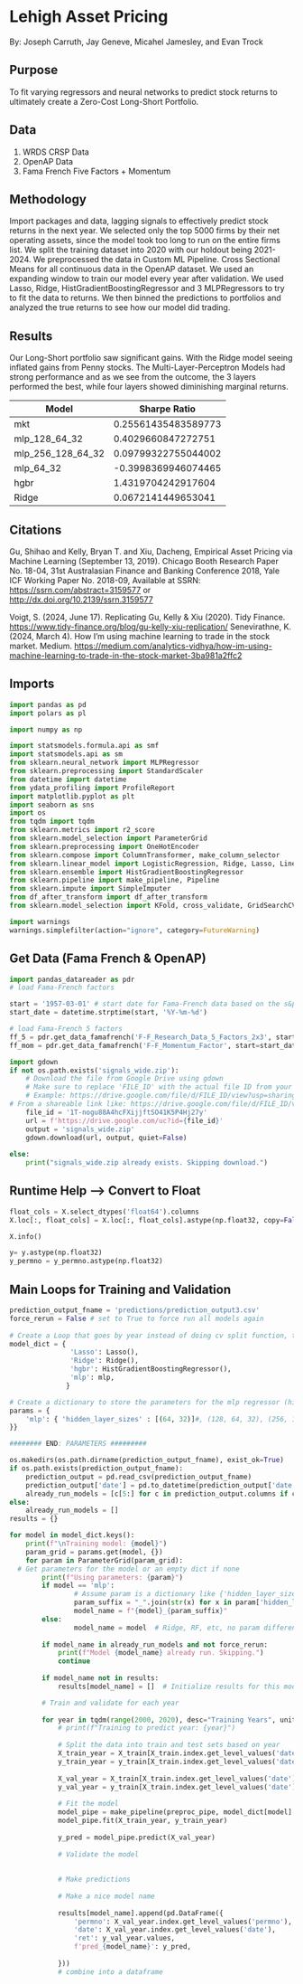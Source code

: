 # Lehigh Asset Pricing
By: Joseph Carruth, Jay Geneve, Micahel Jamesley, and Evan Trock

## Purpose
To fit varying regressors and neural networks to predict stock returns to ultimately create a Zero-Cost Long-Short Portfolio. 

## Data
1. WRDS CRSP Data
2. OpenAP Data
3. Fama French Five Factors + Momentum


## Methodology

Import packages and data, lagging signals to effectively predict stock returns in the next year. We selected only the top 5000 firms by their net operating assets, since the model took too long to run on the entire firms list. We split the training dataset into 2020 with our holdout being 2021-2024. We preprocessed the data in Custom ML Pipeline. Cross Sectional Means for all continuous data in the OpenAP dataset. We used an expanding window to train our model every year after validation. We used Lasso, Ridge, HistGradientBoostingRegressor and 3 MLPRegressors to try to fit the data to returns. We then binned the predictions to portfolios and analyzed the true returns to see how our model did trading. 

## Results 

Our Long-Short portfolio saw significant gains. With the Ridge model seeing inflated gains from Penny stocks. The Multi-Layer-Perceptron Models had strong performance and as we see from the outcome, the 3 layers performed the best, while four layers showed diminishing marginal returns. 


| Model | Sharpe Ratio |
| -- | -- |
| mkt | 0.25561435483589773 |
| mlp_128_64_32 | 0.4029660847272751 |
|mlp_256_128_64_32 | 0.09799322755044002 |
|mlp_64_32 | -0.3998369946074465 |
|hgbr | 1.4319704242917604 |
|Ridge | 0.0672141449653041 |




## Citations

Gu, Shihao and Kelly, Bryan T. and Xiu, Dacheng, Empirical Asset Pricing via Machine Learning (September 13, 2019). Chicago Booth Research Paper No. 18-04, 31st Australasian Finance and Banking Conference 2018, Yale ICF Working Paper No. 2018-09, Available at SSRN: https://ssrn.com/abstract=3159577 or http://dx.doi.org/10.2139/ssrn.3159577 

Voigt, S. (2024, June 17). Replicating Gu, Kelly & Xiu (2020). Tidy Finance. https://www.tidy-finance.org/blog/gu-kelly-xiu-replication/
Senevirathne, K. (2024, March 4). How I’m using machine learning to trade in the stock market. Medium. https://medium.com/analytics-vidhya/how-im-using-machine-learning-to-trade-in-the-stock-market-3ba981a2ffc2
 

## Imports
``` python
import pandas as pd
import polars as pl

import numpy as np

import statsmodels.formula.api as smf
import statsmodels.api as sm
from sklearn.neural_network import MLPRegressor
from sklearn.preprocessing import StandardScaler
from datetime import datetime
from ydata_profiling import ProfileReport
import matplotlib.pyplot as plt
import seaborn as sns
import os
from tqdm import tqdm
from sklearn.metrics import r2_score
from sklearn.model_selection import ParameterGrid
from sklearn.preprocessing import OneHotEncoder 
from sklearn.compose import ColumnTransformer, make_column_selector
from sklearn.linear_model import LogisticRegression, Ridge, Lasso, LinearRegression
from sklearn.ensemble import HistGradientBoostingRegressor
from sklearn.pipeline import make_pipeline, Pipeline
from sklearn.impute import SimpleImputer
from df_after_transform import df_after_transform
from sklearn.model_selection import KFold, cross_validate, GridSearchCV, cross_val_score

import warnings
warnings.simplefilter(action="ignore", category=FutureWarning)
```

## Get Data (Fama French & OpenAP)

``` python
import pandas_datareader as pdr
# load Fama-French factors

start = '1957-03-01' # start date for Fama-French data based on the s&p500 inception date
start_date = datetime.strptime(start, '%Y-%m-%d')

# load Fama-French 5 factors
ff_5 = pdr.get_data_famafrench('F-F_Research_Data_5_Factors_2x3', start=start_date)[0]
ff_mom = pdr.get_data_famafrench('F-F_Momentum_Factor', start=start_date)[0]

import gdown
if not os.path.exists('signals_wide.zip'):
    # Download the file from Google Drive using gdown
    # Make sure to replace 'FILE_ID' with the actual file ID from your shareable link
    # Example: https://drive.google.com/file/d/FILE_ID/view?usp=sharing
# From a shareable link like: https://drive.google.com/file/d/FILE_ID/view?usp=sharing
    file_id = '1T-nogu88A4hcFXijjftSO41K5P4Hj27y'
    url = f'https://drive.google.com/uc?id={file_id}'
    output = 'signals_wide.zip'
    gdown.download(url, output, quiet=False)
    
else:
    print("signals_wide.zip already exists. Skipping download.")
```

## Runtime Help --> Convert to Float

``` python
float_cols = X.select_dtypes('float64').columns
X.loc[:, float_cols] = X.loc[:, float_cols].astype(np.float32, copy=False)

X.info()

y= y.astype(np.float32)
y_permno = y_permno.astype(np.float32)
```


## Main Loops for Training and Validation 
``` python
prediction_output_fname = 'predictions/prediction_output3.csv'
force_rerun = False # set to True to force run all models again
    
# Create a Loop that goes by year instead of doing cv split function, trains up to year, validates and then expands trains and validates continued until end of training
model_dict = { 
               'Lasso': Lasso(),
               'Ridge': Ridge(), 
               'hgbr': HistGradientBoostingRegressor(),
               'mlp': mlp,
              }

# Create a dictionary to store the parameters for the mlp regressor (hidden layer sizes from 1 to 5)
params = {
    'mlp': { 'hidden_layer_sizes' : [(64, 32)]#, (128, 64, 32), (256, 128, 64, 32)] #, #(256, 128, 64, 32), (512, 256, 128, 64, 32)],
}}

######## END: PARAMETERS #########

os.makedirs(os.path.dirname(prediction_output_fname), exist_ok=True)
if os.path.exists(prediction_output_fname):
    prediction_output = pd.read_csv(prediction_output_fname)
    prediction_output['date'] = pd.to_datetime(prediction_output['date'])
    already_run_models = [c[5:] for c in prediction_output.columns if c.startswith('pred_')]
else:
    already_run_models = []
results = {}

for model in model_dict.keys():
    print(f"\nTraining model: {model}")
    param_grid = params.get(model, {})
    for param in ParameterGrid(param_grid):
  # Get parameters for the model or an empty dict if none
        print(f"Using parameters: {param}")
        if model == 'mlp':
                # Assume param is a dictionary like {'hidden_layer_sizes': (64, 32)}
                param_suffix = "_".join(str(x) for x in param['hidden_layer_sizes'])
                model_name = f"{model}_{param_suffix}"
        else:
                model_name = model  # Ridge, RF, etc, no param differentiation
                
        if model_name in already_run_models and not force_rerun:
            print(f"Model {model_name} already run. Skipping.")
            continue
                
        if model_name not in results:
            results[model_name] = []  # Initialize results for this model variant

        # Train and validate for each year
   
        for year in tqdm(range(2000, 2020), desc="Training Years", unit="year"):
            # print(f"Training to predict year: {year}")
            
            # Split the data into train and test sets based on year
            X_train_year = X_train[X_train.index.get_level_values('date').year < year]
            y_train_year = y_train[X_train.index.get_level_values('date').year < year]
            
            X_val_year = X_train[X_train.index.get_level_values('date').year == year]
            y_val_year = y_train[X_train.index.get_level_values('date').year == year]
            
            # Fit the model
            model_pipe = make_pipeline(preproc_pipe, model_dict[model].set_params(**param))
            model_pipe.fit(X_train_year, y_train_year)
            
            y_pred = model_pipe.predict(X_val_year) 
            
            # Validate the model
            
            
            # Make predictions
            
            # Make a nice model name
            
            results[model_name].append(pd.DataFrame({
                'permno': X_val_year.index.get_level_values('permno'),
                'date': X_val_year.index.get_level_values('date'),
                'ret': y_val_year.values,
                f'pred_{model_name}': y_pred,
    
            }))
            # combine into a dataframe
```


